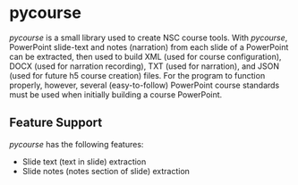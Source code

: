 # pycourse
*pycourse* is a small library used to create NSC course tools. With *pycourse*, PowerPoint slide-text and notes \(narration\) from each slide of a PowerPoint can be extracted, then used to build XML \(used for course configuration\), DOCX \(used for narration recording\), TXT \(used for narration\), and JSON \(used for future h5 course creation\) files. For the program to function properly, however, several \(easy-to-follow\) PowerPoint course standards must be used when initially building a course PowerPoint.

## Feature Support
*pycourse* has the following features:
- Slide text \(text in slide\) extraction
- Slide notes \(notes section of slide\) extraction